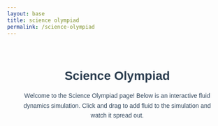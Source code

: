 ```yaml
---
layout: base
title: science olympiad
permalink: /science-olympiad
---
```


<!DOCTYPE html>
<html lang="en">
<head>
  <meta charset="UTF-8">
  <meta name="viewport" content="width=device-width, initial-scale=1.0">
  <title>Science Olympiad - Fluid Dynamics Simulation</title>
  <script src="https://cdnjs.cloudflare.com/ajax/libs/p5.js/1.4.0/p5.js"></script>
  <style>
    body { margin: 0; font-family: Arial, sans-serif; }
    canvas { display: block; margin: 20px auto; border: 2px solid #333; }
    .content { max-width: 800px; margin: 0 auto; padding: 20px; text-align: center; }
    h1 { color: #2c3e50; }
    p { color: #34495e; line-height: 1.6; }
  </style>
</head>
<body>
  <div class="content">
    <h1>Science Olympiad</h1>
    <p>
      Welcome to the Science Olympiad page! Below is an interactive fluid dynamics simulation.
      Click and drag to add fluid to the simulation and watch it spread out.
    </p>
  </div>

  <script>
    let grid;
    let nextGrid;
    const rows = 50;
    const cols = 50;
    const resolution = 10;

    function setup() {
      createCanvas(cols * resolution, rows * resolution);
      grid = createGrid(rows, cols);
      nextGrid = createGrid(rows, cols);
    }

    function draw() {
      background(0);

      // Update the grid
      for (let i = 1; i < rows - 1; i++) {
        for (let j = 1; j < cols - 1; j++) {
          // Simple diffusion (spreading out)
          nextGrid[i][j] = (
            grid[i - 1][j] +
            grid[i + 1][j] +
            grid[i][j - 1] +
            grid[i][j + 1]
          ) / 4;
        }
      }

      // Swap grids
      let temp = grid;
      grid = nextGrid;
      nextGrid = temp;

      // Draw the grid
      for (let i = 0; i < rows; i++) {
        for (let j = 0; j < cols; j++) {
          let val = grid[i][j];
          fill(val * 255);
          noStroke();
          rect(j * resolution, i * resolution, resolution, resolution);
        }
      }

      // Add a source of fluid on mouse drag
      if (mouseIsPressed) {
        let i = floor(mouseY / resolution);
        let j = floor(mouseX / resolution);
        if (i >= 0 && i < rows && j >= 0 && j < cols) {
          grid[i][j] = 1.0;
        }
      }
    }

    function createGrid(rows, cols) {
      let grid = new Array(rows);
      for (let i = 0; i < rows; i++) {
        grid[i] = new Array(cols).fill(0);
      }
      return grid;
    }
  </script>
</body>
</html>